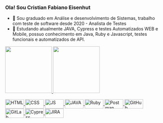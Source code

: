 ### Ola! Sou Cristian Fabiano Eisenhut

- 🔭 Sou graduado em Análise e desenvolvimento de Sistemas, trabalho com teste de software desde 2020 - Analista de Testes
- 🌱 Estudando atualmente JAVA, Cypress e testes Automatizados WEB e Mobile, possuo conhecimento em Java, Ruby e Javascript, testes funcionais e automatizados de API. 
 
<div>
  <a href="https://github.com/cristiancfe">
  <img height="150em" src="https://github-readme-stats.vercel.app/api?username=cristiancfe&show_icons=true&theme=dracula&include_all_commits=true&count_private=true"/>
  <img height="150em" src="https://github-readme-stats.vercel.app/api/top-langs/?username=cristiancfe&layout=compact&langs_count=7&theme=dracula"/>
 </div>
 <div style="display: inline_block"><br>
  <img align="center" alt="HTML" height="30" width="60" src="https://img.shields.io/badge/HTML5-E34F26?style=for-the-badge&logo=html5&logoColor=white">  
  <img align="center" alt="CSS" height="30" width="60" src="https://img.shields.io/badge/CSS3-1572B6?style=for-the-badge&logo=css3&logoColor=white">
  <img align="center" alt="JS" height="30" width="60" src="https://img.shields.io/badge/JavaScript-F7DF1E?style=for-the-badge&logo=javascript&logoColor=black">
  <img align="center" alt="JAVA" height="30" width="60" src="https://img.shields.io/badge/Java-ED8B00?style=for-the-badge&logo=java&logoColor=white">
  <img align="center" alt="Ruby" height="30" width="60" src="https://img.shields.io/badge/Ruby-CC342D?style=for-the-badge&logo=ruby&logoColor=white">
  <img align="center" alt="Postman" height="30" width="60" src="https://img.shields.io/badge/Postman-FF6C37?style=for-the-badge&logo=postman&logoColor=white"> 
  <img align="center" alt="GitHub" height="30" width="60" src="https://img.shields.io/badge/GitHub-100000?style=for-the-badge&logo=github&logoColor=white">
  <img align="center" alt="GitLab" height="30" width="60" src="https://img.shields.io/badge/GitLab-330F63?style=for-the-badge&logo=gitlab&logoColor=white"> 
  <img align="center" alt="Cypress" height="30" width="60" src="https://img.shields.io/badge/-cypress-%23E5E5E5?style=for-the-badge&logo=cypress&logoColor=058a5e">
  <img align="center" alt="JIRA" height="30" width="60" src="https://img.shields.io/badge/jira-%230A0FFF.svg?style=for-the-badge&logo=jira&logoColor=white"
    
</div>
  
  
  
  
